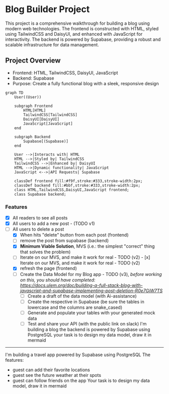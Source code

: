 # Blog Builder Project

This project is a comprehensive walkthrough for building a blog using modern web technologies. The frontend is constructed with HTML, styled using TailwindCSS and DaisyUI, and enhanced with JavaScript for interactivity. The backend is powered by Supabase, providing a robust and scalable infrastructure for data management.

## Project Overview

- Frontend: HTML, TailwindCSS, DaisyUI, JavaScript
- Backend: Supabase
- Purpose: Create a fully functional blog with a sleek, responsive design

```mermaid
graph TD
    User((User))
    
    subgraph Frontend
        HTML[HTML]
        TailwindCSS[TailwindCSS]
        DaisyUI[DaisyUI]
        JavaScript[JavaScript]
    end
    
    subgraph Backend
        Supabase[(Supabase)]
    end
    
    User -->|Interacts with| HTML
    HTML -->|Styled by| TailwindCSS
    TailwindCSS -->|Enhanced by| DaisyUI
    HTML -->|Dynamic functionality| JavaScript
    JavaScript <-->|API Requests| Supabase
    
    classDef frontend fill:#f9f,stroke:#333,stroke-width:2px;
    classDef backend fill:#bbf,stroke:#333,stroke-width:2px;
    class HTML,TailwindCSS,DaisyUI,JavaScript frontend;
    class Supabase backend;
```

### Features
- [x] All readers to see all posts
- [x] All users to add a new post - (TODO v1)
- [ ] All users to delete a post
    - [x] When hits "delete" button from each post (frontend)
    - [ ] remove the post from supabase (backend)
    - [x] **Minimum Viable Solution**, MVS (i.e.: the simplest "correct" thing that solves the problem)
    - [ ] Iterate on our MVS, and make it work for real - TODO (v2)
           - [x] Iterate on our MVS, and make it work for real - TODO (v2)
    - [x] refresh the page (frontend)
    - [ ] Create the Data Model for my Blog app - TODO (v3), _before working on this, you should have completed: https://docs.ulem.org/doc/building-a-full-stack-blog-with-javascript-and-supabase-implementing-post-deletion-R0e7GiW7TS_
        - [ ] Create a draft of the data model (with Ai-assistance) 
        - [ ] Create the respective in Supabase (be sure the tables in lowercase and the columns are snake_cased)
        - [ ]  Generate and populate your tables with your generated mock data
        - [ ] Test and share your API (with the public link on slack)
I'm building a blog the backend is powered by Supabase using PostgreSQL
your task is to design my data model, draw it in mermaid
---
I'm building a travel app powered by Supabase using PostgreSQL
The features:
- guest can add their favorite locations
- guest see the future weather at their spots
- guest can follow friends on the app
Your task is to design my data model, draw it in mermaid